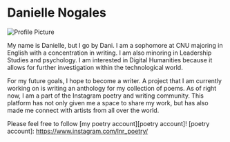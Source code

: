 
# Danielle Nogales

![Profile Picture](https://DanielleNogales.github.io/danielle-nogales-CNU/images/Profilepicture.jpg)

My name is Danielle, but I go by Dani. I am a sophomore at CNU majoring in English with a concentration in writing. I am also minoring in Leadership Studies and psychology. I am interested in Digital Humanities because it allows for further investigation within the technological world. 

For my future goals, I hope to become a writer. A project that I am currently working on is writing an anthology for my collection of poems. As of right now, I am a part of the Instagram poetry and writing community. This platform has not only given me a space to share my work, but has also made me connect with artists from all over the world.  

Please feel free to follow [my poetry account][poetry account]!
[poetry account]: https://www.instagram.com/lnr_poetry/




